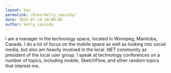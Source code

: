 ```yaml
---
layout: bio
permalink: /bios/kelly_cassidy/
date: 2015-07-14 20:09:05
author: kelly_cassidy
---
```

I am a manager in the technology space, located in Winnipeg, Manitoba, Canada. I do a lot of focus on the mobile space as well as looking into social media, but also am heavily involved in the local .NET community as president of the local user group. I speak at technology conferences on a number of topics, including mobile, SketchFlow, and other random topics that interest me.
